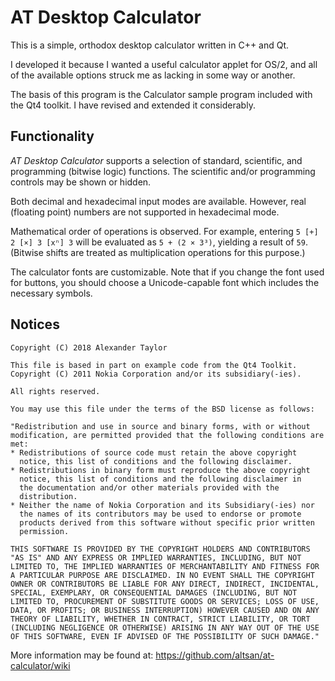 AT Desktop Calculator
=====================

This is a simple, orthodox desktop calculator written in C++ and Qt.

I developed it because I wanted a useful calculator applet for OS/2, and 
all of the available options struck me as lacking in some way or another.

The basis of this program is the Calculator sample program included with
the Qt4 toolkit.  I have revised and extended it considerably.


Functionality
-------------

_AT Desktop Calculator_ supports a selection of standard, scientific, and
programming (bitwise logic) functions.  The scientific and/or programming
controls may be shown or hidden.

Both decimal and hexadecimal input modes are available.  However, real 
(floating point) numbers are not supported in hexadecimal mode.

Mathematical order of operations is observed.  For example, entering 
`5 [+] 2 [×] 3 [xⁿ] 3` will be evaluated as `5 + (2 × 3³)`, yielding a 
result of `59`.  (Bitwise shifts are treated as multiplication operations 
for this purpose.)

The calculator fonts are customizable.  Note that if you change the font 
used for buttons, you should choose a Unicode-capable font which includes 
the necessary symbols.


Notices
-------

    Copyright (C) 2018 Alexander Taylor                                   
                                                                      
    This file is based in part on example code from the Qt4 Toolkit.      
    Copyright (C) 2011 Nokia Corporation and/or its subsidiary(-ies).     
                                                                      
    All rights reserved.                                                  
                                                                      
    You may use this file under the terms of the BSD license as follows:  
                                                                      
    "Redistribution and use in source and binary forms, with or without   
    modification, are permitted provided that the following conditions are
    met:                                                                  
    * Redistributions of source code must retain the above copyright    
      notice, this list of conditions and the following disclaimer.     
    * Redistributions in binary form must reproduce the above copyright 
      notice, this list of conditions and the following disclaimer in   
      the documentation and/or other materials provided with the        
      distribution.                                                     
    * Neither the name of Nokia Corporation and its Subsidiary(-ies) nor
      the names of its contributors may be used to endorse or promote   
      products derived from this software without specific prior written
      permission.                                                       
                                                                      
    THIS SOFTWARE IS PROVIDED BY THE COPYRIGHT HOLDERS AND CONTRIBUTORS   
    "AS IS" AND ANY EXPRESS OR IMPLIED WARRANTIES, INCLUDING, BUT NOT     
    LIMITED TO, THE IMPLIED WARRANTIES OF MERCHANTABILITY AND FITNESS FOR 
    A PARTICULAR PURPOSE ARE DISCLAIMED. IN NO EVENT SHALL THE COPYRIGHT  
    OWNER OR CONTRIBUTORS BE LIABLE FOR ANY DIRECT, INDIRECT, INCIDENTAL, 
    SPECIAL, EXEMPLARY, OR CONSEQUENTIAL DAMAGES (INCLUDING, BUT NOT      
    LIMITED TO, PROCUREMENT OF SUBSTITUTE GOODS OR SERVICES; LOSS OF USE, 
    DATA, OR PROFITS; OR BUSINESS INTERRUPTION) HOWEVER CAUSED AND ON ANY 
    THEORY OF LIABILITY, WHETHER IN CONTRACT, STRICT LIABILITY, OR TORT   
    (INCLUDING NEGLIGENCE OR OTHERWISE) ARISING IN ANY WAY OUT OF THE USE 
    OF THIS SOFTWARE, EVEN IF ADVISED OF THE POSSIBILITY OF SUCH DAMAGE." 

More information may be found at: https://github.com/altsan/at-calculator/wiki

